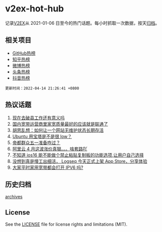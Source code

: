 # v2ex-hot-hub

 记录[V2EX](https://www.v2ex.com/)从 2021-01-06 日至今的热门话题。每小时抓取一次数据，按天[归档](archives)。
 
 ## 相关项目

- [GitHub热榜](https://github.com/lonnyzhang423/github-hot-hub)
- [知乎热榜](https://github.com/lonnyzhang423/zhihu-hot-hub)
- [微博热榜](https://github.com/lonnyzhang423/weibo-hot-hub)
- [头条热榜](https://github.com/lonnyzhang423/toutiao-hot-hub)
- [抖音热榜](https://github.com/lonnyzhang423/douyin-hot-hub)


 `更新时间：2022-04-14 21:26:41 +0800`

## 热议话题

1. [现在去破县工作还有意义吗](https://www.v2ex.com/t/846868)
1. [国内宽带运营商里家宽质量最好的应该就是联通了](https://www.v2ex.com/t/846848)
1. [胡思乱想：如何让一个网站无维护状态长期存活](https://www.v2ex.com/t/846869)
1. [Ubuntu 用宝塔是不是很 low？](https://www.v2ex.com/t/846893)
1. [帝都群众五一准备咋过？](https://www.v2ex.com/t/846926)
1. [阿里云 4 月这波涨价真狠。。。啥套路吖](https://www.v2ex.com/t/846888)
1. [不知道 ios16 能不能做个禁止粘贴复制板的功能选项,让用户自己选择](https://www.v2ex.com/t/846886)
1. [没想到真是慢工出细活， Logseq 今天正式上架 App Store，分享体验](https://www.v2ex.com/t/846816)
1. [大家平时家用宽带都会打开 IPV6 吗?](https://www.v2ex.com/t/846842)

## 历史归档

[archives](archives)

## License

See the [LICENSE](LICENSE) file for license rights and limitations (MIT).
